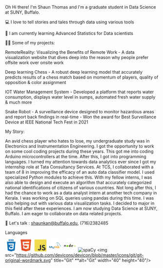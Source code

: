 Oh Hi there! I'm Shaun Thomas and I'm a graduate student in Data Science at SUNY, Buffalo. 

💻 I love to tell stories and tales through data using various tools

🌱 I am currently learning Advanced Statistics for Data scientists

👨‍💻 Some of my projects:

RemoteReality: Visualizing the Benefits of Remote Work - A data visualization website that dives deep into the reason why people prefer offsite work over onsite work

Deep learning Chess - A robust deep learning model that accurately predicts results of a chess match based on momentum of players, quality of opposition & color assignment

IOT Water Management System - Developed a platform that reports water consumption, displays water level in sumps, automated fresh water supply & much more

Snake Robot - A surveillance device designed to monitor hazardous areas and report back findings in real-time - Won the award for Best Surveillance Device at IEEE National Tech Fest in 2021 

My Story:

An avid chess player who hates to lose, my undergraduate study was in Electronics and Instrumentation Engineering. 
I got the opportunity to work on some cool coding projects during these years. This got me into coding Arduino
microcontrollers at the time. After this, I got into programming languages. I turned my attention towards 
data analytics ever since I got my internship role at Tata Consultancy Services. At TCS, I collaborated 
with a team of 8 in improving the efficacy of an auto data classifier model. I used specialized Python modules
to achieve this. With my fellow interns, I was also able to design and execute an algorithm that accurately
categorized national identifications of citizens of various countries. Not long after this, I had the 
chance to work as a data analyst intern at another tech company in Kerala. I was working on SQL queries
using pandas during this time. I was also helping out with various data visualization tasks. I decided
to major in this field after these experiences. I am now studying Data Science at SUNY, Buffalo.
I am eager to collaborate on data related projects. 

🍵 Let's talk : shaunkan@buffalo.edu, (716)2382485

Languages

<div>

  <img src="https://github.com/devicons/devicon/blob/master/icons/css3/css3-plain-wordmark.svg"  title="CSS3" alt="CSS" width="40" height="40"/>&nbsp;
  <img src="https://github.com/devicons/devicon/blob/master/icons/html5/html5-original.svg" title="HTML5" alt="HTML" width="40" height="40"/>&nbsp;
  <img src="https://github.com/devicons/devicon/blob/master/icons/javascript/javascript-original.svg" title="JavaScript" alt="JavaScript" width="40" height="40"/>&nbsp;
  <img src="https://github.com/devicons/devicon/blob/master/icons/mysql/mysql-original-wordmark.svg" title="MySQL"  alt="MySQL" width="40" height="40"/>&nbsp;
  <img src="https://github.com/devicons/devicon/blob/master/icons/nodejs/nodejs-original-wordmark.svg" title="NodeJS" alt="NodeJS" width="40" height="40"/>&nbsp;
  <img src="https://raw.githubusercontent.com/explosion/spacy-dev-resources/master/logo/spacy-logo.svg" title="spaCy" alt="spaCy" width="40" height="40"/>
  <img src="https://github.com/devicons/devicon/blob/master/icons/git/git-original-wordmark.svg" title="Git" **alt="Git" width="40" height="40"/>
</div>
